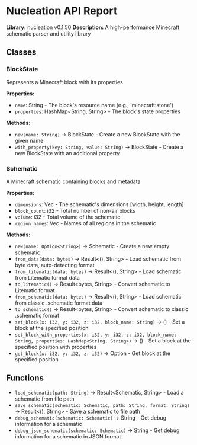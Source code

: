 # Nucleation API Report

**Library:** nucleation v0.1.50
**Description:** A high-performance Minecraft schematic parser and utility library

## Classes

### BlockState
Represents a Minecraft block with its properties

**Properties:**
- `name`: String - The block's resource name (e.g., 'minecraft:stone')
- `properties`: HashMap<String, String> - The block's state properties

**Methods:**
- `new(name: String)` -> BlockState - Create a new BlockState with the given name
- `with_property(key: String, value: String)` -> BlockState - Create a new BlockState with an additional property

### Schematic
A Minecraft schematic containing blocks and metadata

**Properties:**
- `dimensions`: Vec<i32> - The schematic's dimensions [width, height, length]
- `block_count`: i32 - Total number of non-air blocks
- `volume`: i32 - Total volume of the schematic
- `region_names`: Vec<String> - Names of all regions in the schematic

**Methods:**
- `new(name: Option<String>)` -> Schematic - Create a new empty schematic
- `from_data(data: bytes)` -> Result<(), String> - Load schematic from byte data, auto-detecting format
- `from_litematic(data: bytes)` -> Result<(), String> - Load schematic from Litematic format data
- `to_litematic()` -> Result<bytes, String> - Convert schematic to Litematic format
- `from_schematic(data: bytes)` -> Result<(), String> - Load schematic from classic .schematic format data
- `to_schematic()` -> Result<bytes, String> - Convert schematic to classic .schematic format
- `set_block(x: i32, y: i32, z: i32, block_name: String)` -> () - Set a block at the specified position
- `set_block_with_properties(x: i32, y: i32, z: i32, block_name: String, properties: HashMap<String, String>)` -> () - Set a block at the specified position with properties
- `get_block(x: i32, y: i32, z: i32)` -> Option<BlockState> - Get block at the specified position

## Functions

- `load_schematic(path: String)` -> Result<Schematic, String> - Load a schematic from file path
- `save_schematic(schematic: Schematic, path: String, format: String)` -> Result<(), String> - Save a schematic to file path
- `debug_schematic(schematic: Schematic)` -> String - Get debug information for a schematic
- `debug_json_schematic(schematic: Schematic)` -> String - Get debug information for a schematic in JSON format
